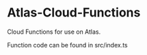 # Atlas-Cloud-Functions

Cloud Functions for use on Atlas.

Function code can be found in src/index.ts
